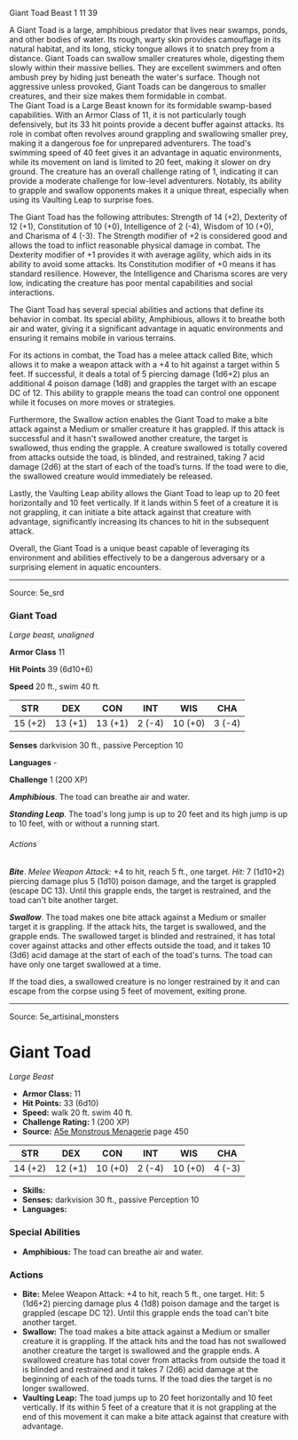 <MonsterName/>Giant Toad</MonsterName>
<CreatureType/>Beast</CreatureType>
<CR/>1</CR>
<AC/>11</AC>
<HP/>39</HP>
<summary>A Giant Toad is a large, amphibious predator that lives near swamps, ponds, and other bodies of water. Its rough, warty skin provides camouflage in its natural habitat, and its long, sticky tongue allows it to snatch prey from a distance. Giant Toads can swallow smaller creatures whole, digesting them slowly within their massive bellies. They are excellent swimmers and often ambush prey by hiding just beneath the water's surface. Though not aggressive unless provoked, Giant Toads can be dangerous to smaller creatures, and their size makes them formidable in combat.</summary>

<summary>The Giant Toad is a Large Beast known for its formidable swamp-based capabilities. With an Armor Class of 11, it is not particularly tough defensively, but its 33 hit points provide a decent buffer against attacks. Its role in combat often revolves around grappling and swallowing smaller prey, making it a dangerous foe for unprepared adventurers. The toad's swimming speed of 40 feet gives it an advantage in aquatic environments, while its movement on land is limited to 20 feet, making it slower on dry ground. The creature has an overall challenge rating of 1, indicating it can provide a moderate challenge for low-level adventurers. Notably, its ability to grapple and swallow opponents makes it a unique threat, especially when using its Vaulting Leap to surprise foes.</summary>

<detail>

The Giant Toad has the following attributes: Strength of 14 (+2), Dexterity of 12 (+1), Constitution of 10 (+0), Intelligence of 2 (-4), Wisdom of 10 (+0), and Charisma of 4 (-3). The Strength modifier of +2 is considered good and allows the toad to inflict reasonable physical damage in combat. The Dexterity modifier of +1 provides it with average agility, which aids in its ability to avoid some attacks. Its Constitution modifier of +0 means it has standard resilience. However, the Intelligence and Charisma scores are very low, indicating the creature has poor mental capabilities and social interactions.

The Giant Toad has several special abilities and actions that define its behavior in combat. Its special ability, Amphibious, allows it to breathe both air and water, giving it a significant advantage in aquatic environments and ensuring it remains mobile in various terrains.

For its actions in combat, the Toad has a melee attack called Bite, which allows it to make a weapon attack with a +4 to hit against a target within 5 feet. If successful, it deals a total of 5 piercing damage (1d6+2) plus an additional 4 poison damage (1d8) and grapples the target with an escape DC of 12. This ability to grapple means the toad can control one opponent while it focuses on more moves or strategies.

Furthermore, the Swallow action enables the Giant Toad to make a bite attack against a Medium or smaller creature it has grappled. If this attack is successful and it hasn't swallowed another creature, the target is swallowed, thus ending the grapple. A creature swallowed is totally covered from attacks outside the toad, is blinded, and restrained, taking 7 acid damage (2d6) at the start of each of the toad’s turns. If the toad were to die, the swallowed creature would immediately be released.

Lastly, the Vaulting Leap ability allows the Giant Toad to leap up to 20 feet horizontally and 10 feet vertically. If it lands within 5 feet of a creature it is not grappling, it can initiate a bite attack against that creature with advantage, significantly increasing its chances to hit in the subsequent attack.

Overall, the Giant Toad is a unique beast capable of leveraging its environment and abilities effectively to be a dangerous adversary or a surprising element in aquatic encounters.</detail>



---

Source: 5e_srd

### Giant Toad

*Large beast, unaligned*

**Armor Class** 11

**Hit Points** 39 (6d10+6)

**Speed** 20 ft., swim 40 ft.

| STR     | DEX     | CON     | INT    | WIS     | CHA    |
|---------|---------|---------|--------|---------|--------|
| 15 (+2) | 13 (+1) | 13 (+1) | 2 (-4) | 10 (+0) | 3 (-4) |

**Senses** darkvision 30 ft., passive Perception 10

**Languages** -

**Challenge** 1 (200 XP)

***Amphibious***. The toad can breathe air and water.

***Standing Leap***. The toad's long jump is up to 20 feet and its high jump is up to 10 feet, with or without a running start.

###### Actions

***Bite***. *Melee Weapon Attack:* +4 to hit, reach 5 ft., one target. *Hit:* 7 (1d10+2) piercing damage plus 5 (1d10) poison damage, and the target is grappled (escape DC 13). Until this grapple ends, the target is restrained, and the toad can't bite another target.

***Swallow***. The toad makes one bite attack against a Medium or smaller target it is grappling. If the attack hits, the target is swallowed, and the grapple ends. The swallowed target is blinded and restrained, it has total cover against attacks and other effects outside the toad, and it takes 10 (3d6) acid damage at the start of each of the toad's turns. The toad can have only one target swallowed at a time.

If the toad dies, a swallowed creature is no longer restrained by it and can escape from the corpse using 5 feet of movement, exiting prone.



---

Source: 5e_artisinal_monsters

# Giant Toad

*Large* *Beast*

- **Armor Class:** 11
- **Hit Points:** 33 (6d10)
- **Speed:** walk 20 ft. swim 40 ft.
- **Challenge Rating:** 1 (200 XP)
- **Source:** [A5e Monstrous Menagerie](https://enpublishingrpg.com/products/level-up-monstrous-menagerie-a5e) page 450

| STR | DEX | CON | INT | WIS | CHA |
| --- | --- | --- | --- | --- | --- |
| 14 (+2) | 12 (+1) | 10 (+0) | 2 (-4) | 10 (+0) | 4 (-3) |

- **Skills:** 
- **Senses:** darkvision 30 ft., passive Perception 10
- **Languages:** 

### Special Abilities

- **Amphibious:** The toad can breathe air and water.

### Actions

- **Bite:** Melee Weapon Attack: +4 to hit, reach 5 ft., one target. Hit: 5 (1d6+2) piercing damage plus 4 (1d8) poison damage and the target is grappled (escape DC 12). Until this grapple ends  the toad can't bite another target.
- **Swallow:** The toad makes a bite attack against a Medium or smaller creature it is grappling. If the attack hits and the toad has not swallowed another creature  the target is swallowed and the grapple ends. A swallowed creature has total cover from attacks from outside the toad  it is blinded and restrained  and it takes 7 (2d6) acid damage at the beginning of each of the toads turns. If the toad dies  the target is no longer swallowed.
- **Vaulting Leap:** The toad jumps up to 20 feet horizontally and 10 feet vertically. If its within 5 feet of a creature that it is not grappling at the end of this movement  it can make a bite attack against that creature with advantage.




